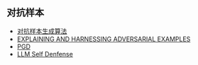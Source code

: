 ## 对抗样本

+ [对抗样本生成算法](./docs/Adversarial/Adversarial_example.md)
+ [EXPLAINING AND HARNESSING ADVERSARIAL EXAMPLES](./docs/Adversarial/EXPLAINING_AND_HARNESSING_ADVERSARIAL_EXAMPLES.md)
+ [PGD](./docs/Adversarial/PGD.md)
+ [LLM Self Denfense](./docs/Adversarial/LLM_Self_Defense.md)